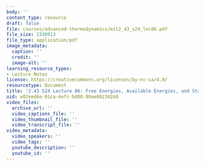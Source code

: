 ```yaml
---
body: ''
content_type: resource
draft: false
file: courses/advanced-thermodynamics/mit2_43_s24_lec06.pdf
file_size: 2330913
file_type: application/pdf
image_metadata:
  caption: ''
  credit: ''
  image-alt: ''
learning_resource_types:
- Lecture Notes
license: https://creativecommons.org/licenses/by-nc-sa/4.0/
resourcetype: Document
title: '2.43 S24 Lecture 06: Free Energies, Available Energies, and Stability Conditions'
uid: e02eed6e-01ca-4efc-bd00-89ae802342dd
video_files:
  archive_url: ''
  video_captions_file: ''
  video_thumbnail_file: ''
  video_transcript_file: ''
video_metadata:
  video_speakers: ''
  video_tags: ''
  youtube_description: ''
  youtube_id: ''
---
```

